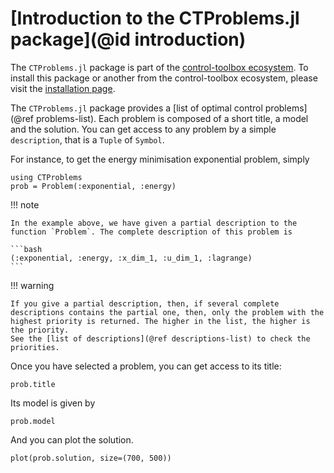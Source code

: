 # [Introduction to the CTProblems.jl package](@id introduction)

The `CTProblems.jl` package is part of the [control-toolbox ecosystem](https://github.com/control-toolbox).
To install this package or another from the control-toolbox ecosystem, please visit the [installation page](https://github.com/control-toolbox#installation).

The `CTProblems.jl` package provides a [list of optimal control problems](@ref problems-list). Each problem is composed of a short title, a model and the solution. You can get access to any problem by a simple `description`, that is a `Tuple` of `Symbol`.

For instance, to get the energy minimisation exponential problem, simply

```@example main
using CTProblems
prob = Problem(:exponential, :energy)
```

!!! note

    In the example above, we have given a partial description to the function `Problem`. The complete description of this problem is

    ```bash
    (:exponential, :energy, :x_dim_1, :u_dim_1, :lagrange)
    ```

!!! warning

    If you give a partial description, then, if several complete descriptions contains the partial one, then, only the problem with the highest priority is returned. The higher in the list, the higher is the priority.
    See the [list of descriptions](@ref descriptions-list) to check the priorities.

Once you have selected a problem, you can get access to its title:

```@example main
prob.title
```

Its model is given by

```@example main
prob.model
```

And you can plot the solution.

```@example main
plot(prob.solution, size=(700, 500))
```
